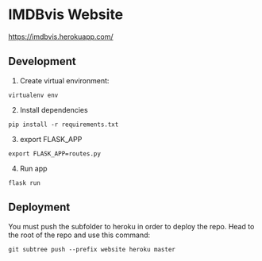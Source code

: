 # IMDBvis Website

https://imdbvis.herokuapp.com/

## Development

1. Create virtual environment:

```
virtualenv env
```

2. Install dependencies

```
pip install -r requirements.txt
```

3. export FLASK_APP

```
export FLASK_APP=routes.py
```

4. Run app

```
flask run
```

## Deployment

You must push the subfolder to heroku in order to deploy the repo. Head to the
root of the repo and use this command:

```
git subtree push --prefix website heroku master
```